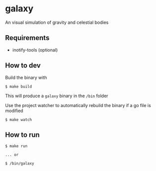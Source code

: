 # galaxy #

An visual simulation of gravity and celestial bodies

## Requirements

 - inotify-tools (optional)

## How to dev

Build the binary with

```shell
$ make build
```

This will produce a `galaxy` binary in the `/bin` folder

Use the project watcher to automatically rebuild the binary if a go file is modified

```shell
$ make watch
```

## How to run

```shell
$ make run

... or

$ /bin/galaxy
```
